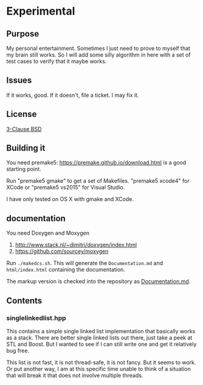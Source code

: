 # Experimental

## Purpose

My personal entertainment. Sometimes I just need to prove to myself that my brain still works. So I will add some silly
algorithm in here with a set of test cases to verify that it maybe works.

## Issues

If it works, good. If it doesn't, file a ticket. I may fix it.

## License

[3-Clause BSD](blob/master/LICENSE)

## Building it

You need premake5: https://premake.github.io/download.html is a good starting point.

Run "premake5 gmake" to get a set of Makefiles. "premake5 xcode4" for XCode or
"premake5 vs2015" for Visual Studio.

I have only tested on OS X with gmake and XCode.

## documentation

You need Doxygen and Moxygen

1. http://www.stack.nl/~dimitri/doxygen/index.html
2. https://github.com/sourcey/moxygen

Run `./makedcs.sh`. This will generate the `Documentation.md` and `html/index.html` containing the documentation.

The markup version is checked into the repository as [Documentation.md](blob/master/Documentation.md).

## Contents

### singlelinkedlist.hpp

This contains a simple single linked list implementation that basically works as
a stack. There are better single linked lists out there, just take a peek
at STL and Boost. But I wanted to see if I can still write one and get it
relatively bug free.

This list is not fast, it is not thread-safe, it is not fancy. But it seems to
work. Or put another way, I am at this specific time unable to think of a
situation that will break it that does not involve multiple threads.
